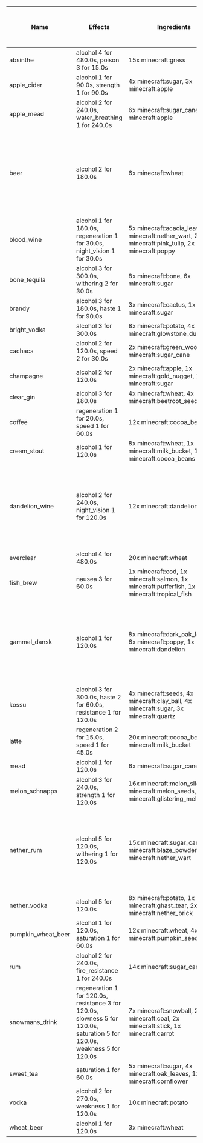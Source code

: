 | Name | Effects | Ingredients | Brewing Time (min) | Distillation Item | Aging Time (min / ingame days) | Aging Wood Types | Max Purity |
| --- | --- | --- | --- | --- | --- | --- | --- |
| absinthe | alcohol 4 for 480.0s, poison 3 for 15.0s | 15x minecraft:grass | 3.0 | redstone | 0.0 / 0 | N/A | 1 |
| apple_cider | alcohol 1 for 90.0s, strength 1 for 90.0s | 4x minecraft:sugar, 3x minecraft:apple | 4.0 | glowstone_dust | 60.0 / 3 | jungle | 5 |
| apple_mead | alcohol 2 for 240.0s, water_breathing 1 for 240.0s | 6x minecraft:sugar_cane, 2x minecraft:apple | 4.0 | N/A | 40.0 / 2 | oak | 5 |
| beer | alcohol 2 for 180.0s | 6x minecraft:wheat | 8.0 | N/A | 60.0 / 3 | birch, spruce, jungle, acacia, dark_oak, mangrove, cherry, bamboo, crimson, warped, oak | 5 |
| blood_wine | alcohol 1 for 180.0s, regeneration 1 for 30.0s, night_vision 1 for 30.0s | 5x minecraft:acacia_leaves, 4x minecraft:nether_wart, 2x minecraft:pink_tulip, 2x minecraft:poppy | 6.0 | redstone | 120.0 / 6 | dark_oak | 5 |
| bone_tequila | alcohol 3 for 300.0s, withering 2 for 30.0s | 8x minecraft:bone, 6x minecraft:sugar | 2.0 | gunpowder | 20.0 / 1 | warped, crimson | 1 |
| brandy | alcohol 3 for 180.0s, haste 1 for 90.0s | 3x minecraft:cactus, 1x minecraft:sugar | 4.0 | glowstone_dust | 160.0 / 8 | jungle | 3 |
| bright_vodka | alcohol 3 for 300.0s | 8x minecraft:potato, 4x minecraft:glowstone_dust | 8.0 | glowstone_dust | 0.0 / 0 | N/A | 8 |
| cachaca | alcohol 2 for 120.0s, speed 2 for 30.0s | 2x minecraft:green_wool, 3x minecraft:sugar_cane | 3.0 | glowstone_dust | 80.0 / 4 | acacia, jungle | 3 |
| champagne | alcohol 2 for 120.0s | 2x minecraft:apple, 1x minecraft:gold_nugget, 1x minecraft:sugar | 5.0 | glowstone_dust | 40.0 / 2 | oak, dark_oak, spruce | 6 |
| clear_gin | alcohol 3 for 180.0s | 4x minecraft:wheat, 4x minecraft:beetroot_seeds | 3.0 | redstone | 120.0 / 6 | birch | 4 |
| coffee | regeneration 1 for 20.0s, speed 1 for 60.0s | 12x minecraft:cocoa_beans | 2.0 | N/A | 0.0 / 0 | N/A | 3 |
| cream_stout | alcohol 1 for 120.0s | 8x minecraft:wheat, 1x minecraft:milk_bucket, 12x minecraft:cocoa_beans | 3.0 | redstone | 40.0 / 2 | acacia | 3 |
| dandelion_wine | alcohol 2 for 240.0s, night_vision 1 for 120.0s | 12x minecraft:dandelion | 4.0 | redstone | 200.0 / 10 | acacia, birch, dark_oak, jungle, oak, spruce, crimson, warped, mangrove, bamboo, cherry | 5 |
| everclear | alcohol 4 for 480.0s | 20x minecraft:wheat | 12.0 | gunpowder | 0.0 / 0 | N/A | 6 |
| fish_brew | nausea 3 for 60.0s | 1x minecraft:cod, 1x minecraft:salmon, 1x minecraft:pufferfish, 1x minecraft:tropical_fish | 4.0 | N/A | 0.0 / 0 | N/A | 1 |
| gammel_dansk | alcohol 1 for 120.0s | 8x minecraft:dark_oak_leaves, 6x minecraft:poppy, 1x minecraft:dandelion | 6.0 | glowstone_dust | 100.0 / 5 | acacia, birch, dark_oak, jungle, oak, spruce, crimson, warped, mangrove, bamboo, cherry | 2 |
| kossu | alcohol 3 for 300.0s, haste 2 for 60.0s, resistance 1 for 120.0s | 4x minecraft:seeds, 4x minecraft:clay_ball, 4x minecraft:sugar, 3x minecraft:quartz | 4.0 | glowstone_dust | 80.0 / 4 | birch, spruce, dark_oak | 3 |
| latte | regeneration 2 for 15.0s, speed 1 for 45.0s | 20x minecraft:cocoa_beans, 1x minecraft:milk_bucket | 3.0 | N/A | 0.0 / 0 | N/A | 3 |
| mead | alcohol 1 for 120.0s | 6x minecraft:sugar_cane | 3.0 | N/A | 40.0 / 2 | oak | 3 |
| melon_schnapps | alcohol 3 for 240.0s, strength 1 for 120.0s | 16x minecraft:melon_slice, 5x minecraft:melon_seeds, 2x minecraft:glistering_melon_slice | 4.0 | glowstone_dust | 0.0 / 0 | N/A | 5 |
| nether_rum | alcohol 5 for 120.0s, withering 1 for 120.0s | 15x minecraft:sugar_cane, 2x minecraft:blaze_powder, 2x minecraft:nether_wart | 1.0 | gunpowder | 20.0 / 1 | acacia, birch, dark_oak, jungle, oak, spruce, crimson, warped, mangrove, bamboo, cherry | 4 |
| nether_vodka | alcohol 5 for 120.0s | 8x minecraft:potato, 1x minecraft:ghast_tear, 2x minecraft:nether_brick | 8.0 | gunpowder | 0.0 / 0 | N/A | 6 |
| pumpkin_wheat_beer | alcohol 1 for 120.0s, saturation 1 for 60.0s | 12x minecraft:wheat, 4x minecraft:pumpkin_seeds | 7.0 | N/A | 160.0 / 8 | acacia, oak | 3 |
| rum | alcohol 2 for 240.0s, fire_resistance 1 for 240.0s | 14x minecraft:sugar_cane | 5.0 | glowstone_dust | 280.0 / 14 | oak | 5 |
| snowmans_drink | regeneration 1 for 120.0s, resistance 3 for 120.0s, slowness 5 for 120.0s, saturation 5 for 120.0s, weakness 5 for 120.0s | 7x minecraft:snowball, 2x minecraft:coal, 2x minecraft:stick, 1x minecraft:carrot | 20.0 | N/A | 0.0 / 0 | N/A | 3 |
| sweet_tea | saturation 1 for 60.0s | 5x minecraft:sugar, 4x minecraft:oak_leaves, 1x minecraft:cornflower | 4.0 | N/A | 0.0 / 0 | N/A | 3 |
| vodka | alcohol 2 for 270.0s, weakness 1 for 120.0s | 10x minecraft:potato | 15.0 | glowstone_dust | 0.0 / 0 | N/A | 6 |
| wheat_beer | alcohol 1 for 120.0s | 3x minecraft:wheat | 8.0 | N/A | 40.0 / 2 | birch | 3 |